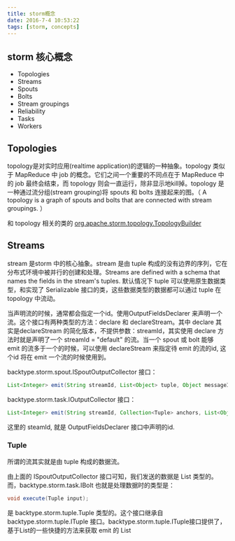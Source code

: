 ```yaml
---
title: storm概念
date: 2016-7-4 10:53:22
tags: [storm, concepts]
---
```


## storm 核心概念

* Topologies
* Streams
* Spouts
* Bolts
* Stream groupings
* Reliability
* Tasks
* Workers

## Topologies

topology是对实时应用(realtime application)的逻辑的一种抽象。topology 类似于 MapReduce 中 job 的概念。它们之间一个重要的不同点在于 MapReduce 中的 job 最终会结束，而 topology 则会一直运行，除非显示地kill掉。topology 是一种通过流分组(stream grouping)将 spouts 和 bolts 连接起来的图。（ A topology is a graph of spouts and bolts that are connected with stream groupings. ）

和 topology 相关的类的
[org.apache.storm.topology.TopologyBuilder](http://storm.apache.org/releases/2.0.0-SNAPSHOT/javadocs/org/apache/storm/topology/TopologyBuilder.html)

## Streams

stream 是storm 中的核心抽象。stream 是由 tuple 构成的没有边界的序列，它在分布式环境中被并行的创建和处理。Streams are defined with a schema that names the fields in the stream's tuples. 默认情况下 tuple 可以使用原生数据类型，和实现了 Serializable 接口的类，这些数据类型的数据都可以通过 tuple 在 topology 中流动。

当声明流的时候，通常都会指定一个id。使用OutputFieldsDeclarer 来声明一个流。这个接口有两种类型的方法：declare 和 declareStream。其中 declare 其实是declareStream 的简化版本，不提供参数：streamId，其实使用 declare 方法时就是声明了一个 streamId = "default" 的流。当一个 spout 或 bolt 能够 emit 的流多于一个的时候，可以使用 declareStream 来指定待 emit 的流的id, 这个id 将在 emit 一个流的时候使用到。

backtype.storm.spout.ISpoutOutputCollector 接口：

``` java
List<Integer> emit(String streamId, List<Object> tuple, Object messageId);
```

backtype.storm.task.IOutputCollector 接口：

``` java
List<Integer> emit(String streamId, Collection<Tuple> anchors, List<Object> tuple)
```

这里的 steamId, 就是 OutputFieldsDeclarer 接口中声明的id.

### Tuple
所谓的流其实就是由 tuple 构成的数据流。

由上面的 ISpoutOutputCollector 接口可知，我们发送的数据是 List<Object> 类型的。而，backtype.storm.task.IBolt 也就是处理数据时的类型是：

``` java
void execute(Tuple input);
```

是 backtype.storm.tuple.Tuple 类型的。这个接口继承自
backtype.storm.tuple.ITuple 接口。backtype.storm.tuple.ITuple接口提供了，基于List<Object>的一些快捷的方法来获取 emit 的 List<Object> 中的对象。 而 Tuple 接口则更多地定义了一些关于数据发射源的信息，这些信息有助于Bolt在 execute 方法中进行特定的业务处理。例如：

``` java
		String streamId = tuple.getSourceStreamId();
		if(PageSpout.ACK_ID.equals(streamId)){
			// ...
		}else{
			// ...
		}
```

可以通过 Tuple 接口的 getSourceStreamId 方法来获取数据源流的id,然后，分别处理。所以 Tuple 的抽象其实，是对发射的数据 List<Object>的封装，这样包含了关于流的状态信息，Spout和Bolt发射的每一条 message,都会被包装成 Tuple，完全携带了相关这条消息及消息源的所有状态信息。

关于 Tuple 接口的实现类：backtype.storm.tuple.TupleImpl 这类的字段有：

``` java
    private List<Object> values;
    private int taskId;
    private String streamId;
    private GeneralTopologyContext context;
    private MessageId id;
    private IPersistentMap _meta = null;
```

其中第一个字段就是 emit 的数据 List<Object>

在实践中，emit 数据时通常不是直接使用 List, 而是使用storm 提供的一个 backtype.storm.tuple.Values 类。使用是：A convenience class for making tuple values using new Values("field1", 2, 3) syntax.

``` java
public class Values extends ArrayList<Object>{
    public Values() {
        
    }
    
    public Values(Object... vals) {
    	// 指定底层数组的长度，可以节省内存，减少数组copy的次数。
        super(vals.length);
        for(Object o: vals) {
            add(o);
        }
    }
}
```

## Spout

spout是topology中 stream 的源头。通常情况下 spout 从外部数据源（例如：数据库，kafka消息队列，磁盘文件等等）读取数据，然后，组装成 Values 对象，发射到 topology,topology则将其封装成 Tuple 对象发射到目地 Bolt中去。

spout 可以发射多个 stream:

Spouts can emit more than one stream. To do so, declare multiple streams using the declareStream method of OutputFieldsDeclarer and specify the stream to emit to when using the emit method on SpoutOutputCollector.

spout重要的方法是 nextTuple, 这个方法的作用就是向 topology 发射 tuple,如果没有新的 tuple 需要发射，则这个方法就可以直接返回。**nextTuple 方法的实现必需是非阻塞的,因为storm在调用spout的其它回调方法时都在同一个线程中的**

另外两个关于spout的重要的方法是 ack 和 fail，它们在实现 reliable spouts 时有重要的作用。

## Bolt

在 topology 中对 stream 的处理就是由一个个bolts来完成的。bolt 可以进行数据过滤，业务处理，聚合，连接，读写数据库等等。

bolt 可以发射多个 stream:
Bolts can emit more than one stream. To do so, declare multiple streams using the declareStream method of OutputFieldsDeclarer and specify the stream to emit to when using the emit method on OutputCollector.

bolt 最重要的方法就是 execute :

``` java
void execute(Tuple input);
```

它接受一个 Tuple 对象，经过处理之后，可以 emit Tuple对象。

当处理完成一个 tuple 对象的时候，Bolt就要调用 ack 方法：

 Bolts must call the ack method on the OutputCollector for every tuple they process so that Storm knows when tuples are completed (and can eventually determine that its safe to ack the original spout tuples). 
 
 处理 tuple 的通用方法是，也就是实现 execute 方法的基本过程是：

1. 基于参数 tuple, 处理之后 emit 0个或多个 tuple
2. 调用 ack 方法，来确认 tuple 已经被正确处理了。

对于第2点，storm 提供了一个IBasicBolt接口，实现了这个接口的bolt已经被自动ack过了，所以在实现 execute 方法时不需要 ack 了。

**Its perfectly fine to launch new threads in bolts that do processing asynchronously. OutputCollector is thread-safe and can be called at any time.**

在 bolt 在启动一个新的线程来异步处理tuple是可行的。因为 OutputCollector 是线程安全的。如果一个bolt在处理tuple时比较耗时，可以启动一个新的线程来提高，这个bolt的处理能力，

## stream grouping

如果说 spout 和 bolt 是 topology 中点，则 stream grouping 则是 topology 中连接这些点的线。stream group 其实就是体现了，component(spout和bolt)生成的stream 之间的订阅关系。同时流分组的一个重要的意义就是对流进行分类，聚合。其实这种分类聚合间接地承担了对 stream 进行处理的部分业务功能。

有关流分组的接口：

backtype.storm.topology.InputDeclarer<T extends InputDeclarer>

这个接口定义storm 所支持的所有stream group方式。

有关具体的各种分组方法，可以参考文档。

一种特殊的分组：自定义分组。
A custom stream grouping by implementing the CustomStreamGrouping interface.

``` java
T customGrouping(String componentId,
                 CustomStreamGrouping grouping)
```

you can implement a custom stream grouping by implementing the CustomStreamGrouping interface.
可以通过 实现 CustomStreamGrouping 接口来实现自定义分组。

## 分布式环境下设置 topology 的 classpath

在启动 worker 进程的时候，会将 topology.classpath 添加到 `-cp` 中。

这样的话就可以为拓扑提供不同的 classpath.

具体代码可以参考 [storm-server/src/main/java/org/apache/storm/daemon/supervisor/BasicContainer.java](https://github.com/apache/storm/blob/master/storm-server/src/main/java/org/apache/storm/daemon/supervisor/BasicContainer.java)

``` java
// storm/storm-client/src/jvm/org/apache/storm/Config.java
/**
 * Topology-specific classpath for the worker child process. This is combined to the usual classpath.
 */
@isStringOrStringList
public static final String TOPOLOGY_CLASSPATH="topology.classpath";

/**
 * Topology-specific classpath for the worker child process. This will be *prepended* to
 * the usual classpath, meaning it can override the Storm classpath. This is for debugging
 * purposes, and is disabled by default. To allow topologies to be submitted with user-first
 * classpaths, set the storm.topology.classpath.beginning.enabled config to true.
 */
@isStringOrStringList
public static final String TOPOLOGY_CLASSPATH_BEGINNING="topology.classpath.beginning";
```